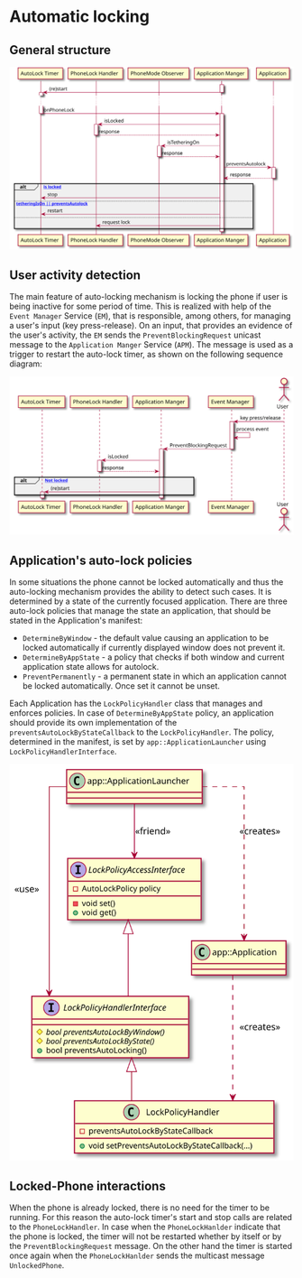 # Automatic locking 

## General structure 

![](auto_lock_sequence.svg)

## User activity detection 

The main feature of auto-locking mechanism is locking the phone if user is being inactive for some period 
of time. This is realized with help of the `Event Manager` Service (`EM`), that is responsible, among others, 
for managing a user's input (key press-release). On an input, that provides an evidence of the user's activity,
the `EM` sends the `PreventBlockingRequest` unicast message to the `Application Manger` Service (`APM`).
The message is used as a trigger to restart the auto-lock timer, as shown on the following sequence diagram: 

![](auto_lock_activity_detection.svg)

## Application's auto-lock policies 

In some situations the phone cannot be locked automatically and thus the auto-locking mechanism provides the ability to detect
such cases. It is determined by a state of the currently focused application. There are three auto-lock policies that 
manage the state an application, that should be stated in the Application's manifest:
* `DetermineByWindow` - the default value causing an application to be locked automatically if currently displayed window does not prevent it.
* `DetermineByAppState` - a policy that checks if both window and current application state allows for autolock.
* `PreventPermanently` - a permanent state in which an application cannot be locked automatically. Once set it cannot be unset.

Each Application has the `LockPolicyHandler` class that manages and enforces policies. In case of `DetermineByAppState` policy, 
an application should provide its own implementation of  the `preventsAutoLockByStateCallback` to the `LockPolicyHandler`. 
The policy, determined in the manifest, is set by `app::ApplicationLauncher` using `LockPolicyHandlerInterface`.

![](auto_lock_policy_handler_interface.svg)

## Locked-Phone interactions

When the phone is already locked, there is no need for the timer to be running. For this reason the auto-lock timer's start and stop calls 
are related to the `PhoneLockHandler`. In case when the `PhoneLockHanlder` indicate that the phone is locked, the timer will not be restarted
whether by itself or by the `PreventBlockingRequest` message. On the other hand the timer is started once again when the `PhoneLockHanlder`
sends the multicast message `UnlockedPhone`.
